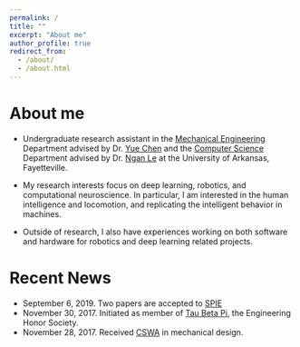 ```yaml
---
permalink: /
title: ""
excerpt: "About me"
author_profile: true
redirect_from: 
  - /about/
  - /about.html
---
```


About me
======
- Undergraduate research assistant in the [Mechanical Engineering](https://mechanical-engineering.uark.edu/) Department  advised by Dr. [Yue Chen](https://mechanical-engineering.uark.edu/Directory/index/uid/yc039/name/Yue+Chen/) and the [Computer Science](https://computer-science-and-computer-engineering.uark.edu/) Department advised by Dr. [Ngan Le](https://engineering.uark.edu/directory/index/uid/thile/name/Thi+Hoang+Ngan+Le/) at the University of Arkansas, Fayetteville.

- My research interests focus on deep learning, robotics, and computational neuroscience. In particular, I am interested in the human intelligence and locomotion, and replicating the intelligent behavior in machines.

- Outside of research, I also have experiences working on both software and hardware for robotics and deep learning related projects.

Recent News
======
- September 6, 2019. Two papers are accepted to [SPIE](https://spie.org/PWB/conferencedetails/photodynamic-therapy?SSO=1)
- November 30, 2017. Initiated as member of [Tau Beta Pi](https://www.tbp.org/recruit/recruitHome.cfm), the Engineering Honor Society.
- November 28, 2017. Received [CSWA](/files/CSWA_kyamazak_email_uark_edu.pdf) in mechanical design.
